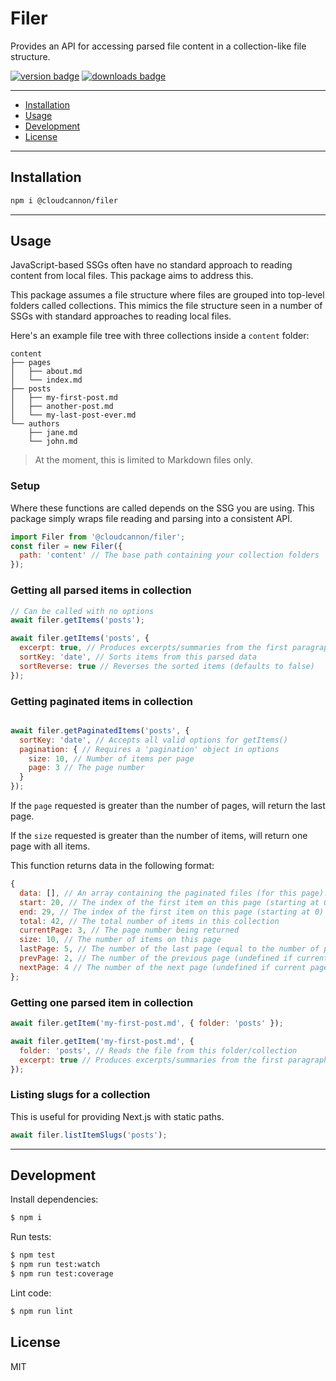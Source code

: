 # Filer

Provides an API for accessing parsed file content in a collection-like file structure.

[<img src="https://img.shields.io/npm/v/@cloudcannon%2Ffiler?logo=npm" alt="version badge">](https://www.npmjs.com/package/@cloudcannon%2Ffiler)
[<img src="https://img.shields.io/npm/dt/@cloudcannon%2Ffiler" alt="downloads badge">](https://www.npmjs.com/package/@cloudcannon%2Ffiler)

***

- [Installation](#installation)
- [Usage](#usage)
- [Development](#development)
- [License](#license)

***

## Installation

```bash
npm i @cloudcannon/filer
```

***

## Usage

JavaScript-based SSGs often have no standard approach to reading content from local files. This package aims to address this.

This package assumes a file structure where files are grouped into top-level folders called collections.
This mimics the file structure seen in a number of SSGs with standard approaches to reading local files.

Here's an example file tree with three collections inside a `content` folder:

```
content
├── pages
│   ├── about.md
│   └── index.md
├── posts
│   ├── my-first-post.md
│   ├── another-post.md
│   └── my-last-post-ever.md
└── authors
    ├── jane.md
    └── john.md
```

> At the moment, this is limited to Markdown files only.

### Setup

Where these functions are called depends on the SSG you are using.
This package simply wraps file reading and parsing into a consistent API.

```javascript
import Filer from '@cloudcannon/filer';
const filer = new Filer({
  path: 'content' // The base path containing your collection folders
});
```

### Getting all parsed items in collection

```javascript
// Can be called with no options
await filer.getItems('posts');

await filer.getItems('posts', {
  excerpt: true, // Produces excerpts/summaries from the first paragraph of content for each item
  sortKey: 'date', // Sorts items from this parsed data
  sortReverse: true // Reverses the sorted items (defaults to false)
});
```

### Getting paginated items in collection
```javascript

await filer.getPaginatedItems('posts', {
  sortKey: 'date', // Accepts all valid options for getItems()
  pagination: { // Requires a 'pagination' object in options
    size: 10, // Number of items per page
    page: 3 // The page number
  }
});
```

If the `page` requested is greater than the number of pages, will return the last page.

If the `size` requested is greater than the number of items, will return one page with all items.

This function returns data in the following format:
```javascript
{
  data: [], // An array containing the paginated files (for this page).
  start: 20, // The index of the first item on this page (starting at 0)
  end: 29, // The index of the first item on this page (starting at 0)
  total: 42, // The total number of items in this collection
  currentPage: 3, // The page number being returned
  size: 10, // The number of items on this page
  lastPage: 5, // The number of the last page (equal to the number of pages)
  prevPage: 2, // The number of the previous page (undefined if current page is first page)
  nextPage: 4 // The number of the next page (undefined if current page is last page)
};
```

### Getting one parsed item in collection

```javascript
await filer.getItem('my-first-post.md', { folder: 'posts' });

await filer.getItem('my-first-post.md', {
  folder: 'posts', // Reads the file from this folder/collection
  excerpt: true // Produces excerpts/summaries from the first paragraph of content
});
```

### Listing slugs for a collection

This is useful for providing Next.js with static paths.

```javascript
await filer.listItemSlugs('posts');
```

***

## Development

Install dependencies:

```sh
$ npm i
```

Run tests:

```sh
$ npm test
$ npm run test:watch
$ npm run test:coverage
```

Lint code:

```sh
$ npm run lint
```

## License

MIT
